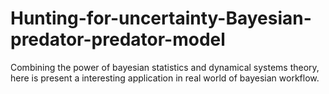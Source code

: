 # Hunting-for-uncertainty-Bayesian-predator-predator-model
Combining the power of bayesian statistics and dynamical systems theory, here is present a interesting application in real world of bayesian workflow.
